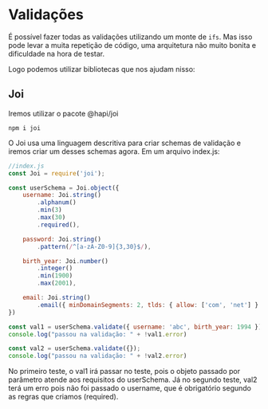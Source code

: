 # Validações

É possível fazer todas as validações utilizando um monte de `ifs`. Mas isso pode levar a muita repetição de código, uma arquitetura não muito bonita e dificuldade na hora de testar.

Logo podemos utilizar bibliotecas que nos ajudam nisso:

## Joi

Iremos utilizar o pacote @hapi/joi

`npm i joi`

O Joi usa uma linguagem descritiva para criar schemas de validação e iremos criar um desses schemas agora. Em um arquivo index.js:

```javascript
//index.js
const Joi = require('joi');

const userSchema = Joi.object({
    username: Joi.string()
        .alphanum()
        .min(3)
        .max(30)
        .required(),

    password: Joi.string()
        .pattern(/^[a-zA-Z0-9]{3,30}$/),

    birth_year: Joi.number()
        .integer()
        .min(1900)
        .max(2001),

    email: Joi.string()
        .email({ minDomainSegments: 2, tlds: { allow: ['com', 'net'] } })
})

const val1 = userSchema.validate({ username: 'abc', birth_year: 1994 });
console.log("passou na validação: " + !val1.error)

const val2 = userSchema.validate({});
console.log("passou na validação: " + !val2.error)
```

No primeiro teste, o val1 irá passar no teste, pois o objeto passado por parâmetro atende aos requisitos do userSchema. Já no segundo teste, val2 terá um erro pois não foi passado o username, que é obrigatório segundo as regras que criamos (required).